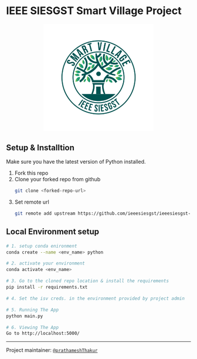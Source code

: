 # IEEE SIESGST Smart Village Project

<p align="center">
  <img src="website/static/img/logo/ISV-LOGO-COLOR1.png" alt='ISV logo' width="300" /> 
</p>

## Setup & Installtion

Make sure you have the latest version of Python installed.

1. Fork this repo
2. Clone your forked repo from github
    ```bash
    git clone <forked-repo-url>
    ```
3. Set remote url
    ```bash
    git remote add upstream https://github.com/ieeesiesgst/ieeesiesgst-smart-village.git
    ```

## Local Environment setup

```bash
# 1. setup conda enironment
conda create --name <env_name> python
```
```bash
# 2. activate your environment 
conda activate <env_name>
```
```bash
# 3. Go to the cloned repo location & install the requirements
pip install -r requirements.txt
```
```bash
# 4. Set the isv creds. in the environment provided by project admin
```
```bash
# 5. Running The App
python main.py
```
```bash
# 6. Viewing The App
Go to http://localhost:5000/
```

---
 Project maintainer: [`@prathameshThakur`](https://github.com/prathameshThakur)
